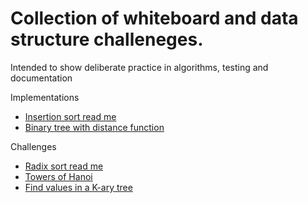 # Collection of whiteboard and data structure challeneges.

Intended to show deliberate practice in algorithms, testing and documentation

Implementations

- [Insertion sort read me](./Implementations/InsertionSort)
- [Binary tree with distance function](./Implementations/BST)

Challenges

- [Radix sort read me](./Challenges/RadixSortProject/RadixSortProject/ReadMe.md)
- [Towers of Hanoi](./Challenges/TowersOfHanoi/ReadMe.md)
- [Find values in a K-ary tree](./Challenges/find_matches)
